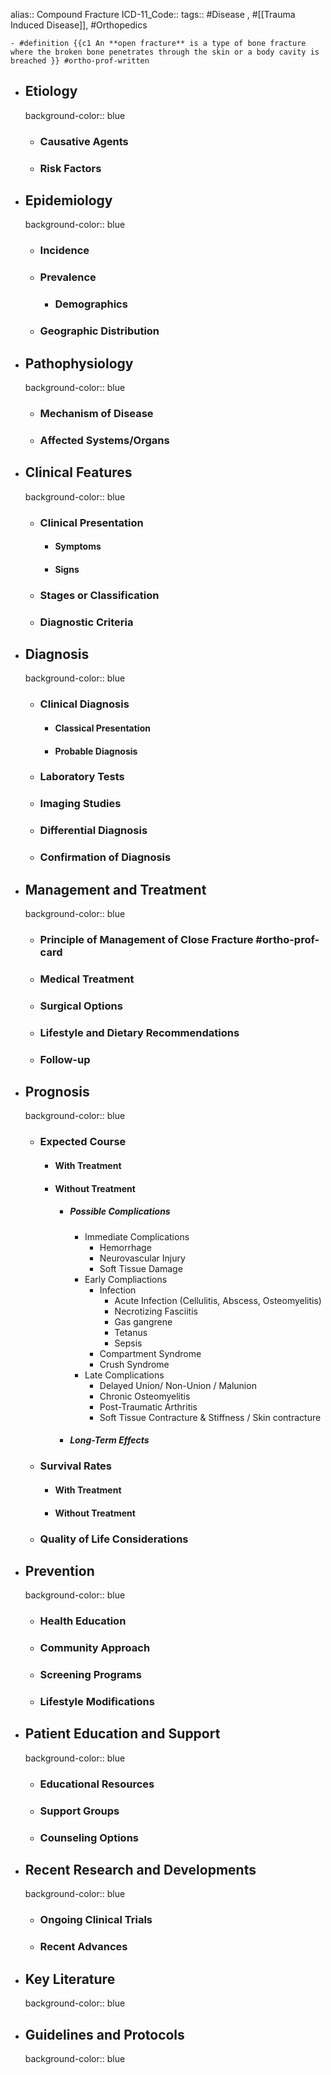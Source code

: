 alias:: Compound Fracture
ICD-11_Code::
tags:: #Disease , #[[Trauma Induced Disease]], #Orthopedics

	- #definition {{c1 An **open fracture** is a type of bone fracture where the broken bone penetrates through the skin or a body cavity is breached }} #ortho-prof-written
- ## Etiology
  background-color:: blue
	- ### Causative Agents
	- ### Risk Factors
- ## Epidemiology
  background-color:: blue
	- ### Incidence
	- ### Prevalence
		- ### Demographics
	- ### Geographic Distribution
- ## Pathophysiology
  background-color:: blue
	- ### Mechanism of Disease
	- ### Affected Systems/Organs
- ## Clinical Features
  background-color:: blue
	- ### Clinical Presentation
		- #### Symptoms
		- #### Signs
	- ### Stages or Classification
	- ### Diagnostic Criteria
- ## Diagnosis
  background-color:: blue
	- ### Clinical Diagnosis
		- #### Classical Presentation
		- #### Probable Diagnosis
	- ### Laboratory Tests
	- ### Imaging Studies
	- ### Differential Diagnosis
	- ### Confirmation of Diagnosis
- ## Management and Treatment
  background-color:: blue
	- ### Principle of Management of Close Fracture #ortho-prof-card
	- ### Medical Treatment
	- ### Surgical Options
	- ### Lifestyle and Dietary Recommendations
	- ### Follow-up
- ## Prognosis
  background-color:: blue
	- ### Expected Course
		- #### With Treatment
		- #### Without Treatment
			- ##### Possible Complications
				- Immediate Complications
					- Hemorrhage
					- Neurovascular Injury
					- Soft Tissue Damage
				- Early Compliactions
					- Infection
						- Acute Infection (Cellulitis, Abscess, Osteomyelitis)
						- Necrotizing Fasciitis
						- Gas gangrene
						- Tetanus
						- Sepsis
					- Compartment Syndrome
					- Crush Syndrome
				- Late Complications
					- Delayed Union/ Non-Union / Malunion
					- Chronic Osteomyelitis
					- Post-Traumatic Arthritis
					- Soft Tissue Contracture & Stiffness / Skin contracture
			- ##### Long-Term Effects
	- ### Survival Rates
		- #### With Treatment
		- #### Without Treatment
	- ### Quality of Life Considerations
- ## Prevention
  background-color:: blue
	- ### Health Education
	- ### Community Approach
	- ### Screening Programs
	- ### Lifestyle Modifications
- ## Patient Education and Support
  background-color:: blue
	- ### Educational Resources
	- ### Support Groups
	- ### Counseling Options
- ## Recent Research and Developments
  background-color:: blue
	- ### Ongoing Clinical Trials
	- ### Recent Advances
- ## Key Literature
  background-color:: blue
- ## Guidelines and Protocols
  background-color:: blue